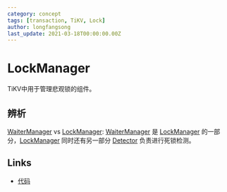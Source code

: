 ```yaml
---
category: concept
tags: [transaction, TiKV, Lock]
author: longfangsong
last_update: 2021-03-18T00:00:00.00Z
---
```

# LockManager

TiKV中用于管理悲观锁的组件。

## 辨析

[WaiterManager](#/prerendered/what%2FWaiterManager.htmlpart) vs [LockManager](#/prerendered/what%2FLockManager.htmlpart): [WaiterManager](#/prerendered/what%2FWaiterManager.htmlpart) 是 [LockManager](#/prerendered/what%2FLockManager.htmlpart) 的一部分，[LockManager](#/prerendered/what%2FLockManager.htmlpart) 同时还有另一部分 [Detector](#/prerendered/what%2FDetector.htmlpart) 负责进行死锁检测。

## Links

- [代码](https://github.com/tikv/tikv/blob/2a2fa03da53b63f3fc24d7ea53aead40176979b5/src/storage/lock_manager.rs#L48)
